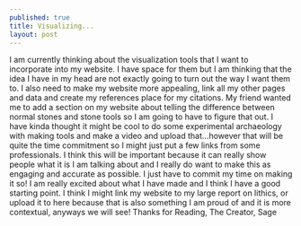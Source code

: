 ```yaml
---
published: true
title: Visualizing...
layout: post
---
```

I am currently thinking about the visualization tools that I want to incorporate into my website. I have space for them but I am thinking that the idea I have in my head are not exactly going to turn out the way I want them to. I also need to make my website more appealing, link all my other pages and data and create my references place for my citations. My friend wanted me to add a section on my website about telling the difference between normal stones and stone tools so I am going to have to figure that out. I have kinda thought it might be cool to do some experimental archaeology with making tools and make a video and upload that...however that will be quite the time commitment so I might just put a few links from some professionals. I think this will be important because it can really show people what it is I am talking about and I really do want to make this as engaging and accurate as possible. I just have to commit my time on making it so! I am really excited about what I have made and I think I have a good starting point. I think I might link my website to my large report on lithics, or upload it to here because that is also something I am proud of and it is more contextual, anyways we will see! 
Thanks for Reading, 
The Creator,
Sage